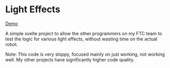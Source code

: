 # Light Effects

[Demo](https://light-effects.kennan.tech/)

A simple svelte project to allow the other programmers on my FTC team to test the logic for various light effects, without wasting time on the actual robot.

Note: This code is very sloppy, focused mainly on just working, not working well. My other projects have significantly higher code quality.
